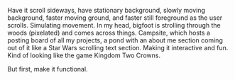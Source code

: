 Have it scroll sideways, have stationary background, slowly moving background, faster moving ground, and faster still foreground as the user scrolls. Simulating movement. In my head, bigfoot is strolling through the woods (pixelated) and comes across things. Campsite, which hosts a posting board of all my projects, a pond with an about me section coming out of it like a Star Wars scrolling text section. Making it interactive and fun. Kind of looking like the game Kingdom Two Crowns.

But first, make it functional.